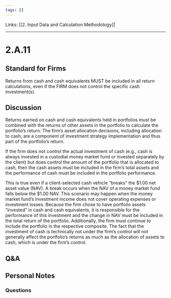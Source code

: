 ```yaml
---
tags: []
---
```

Links: [[2. Input Data and Calculation Methodology]]
___
# 2.A.11
## Standard for Firms
Returns from cash and cash equivalents MUST be included in all return calculations, even if the FIRM does not control the specific cash investment(s).
## Discussion
Returns earned on cash and cash equivalents held in portfolios must be combined with the returns of other assets in the portfolio to calculate the portfolio’s return. The firm’s asset allocation decisions, including allocation to cash, are a component of investment strategy implementation and thus part of the portfolio’s return.

If the firm does not control the actual investment of cash (e.g., cash is always invested in a custodial money market fund or invested separately by the client) but does control the amount of the portfolio that is allocated to cash, then the cash assets must be included in the firm’s total assets and the performance of cash must be included in the portfolio performance.

This is true even if a client-selected cash vehicle “breaks” the $1.00 net asset value (NAV). A break occurs when the NAV of a money market fund falls below the $1.00 NAV. This scenario may happen when the money market fund’s investment income does not cover operating expenses or investment losses. Because the firm chose to have portfolio assets “invested” in cash and cash equivalents, it is responsible for the performance of this investment and the change in NAV must be included in the total return of the portfolio. Additionally, the firm must continue to include the portfolio in the respective composite. The fact that the investment of cash is technically not under the firm’s control will not generally affect the portfolio’s returns as much as the allocation of assets to cash, which is under the firm’s control.
## Q&A

## Personal Notes

### Questions